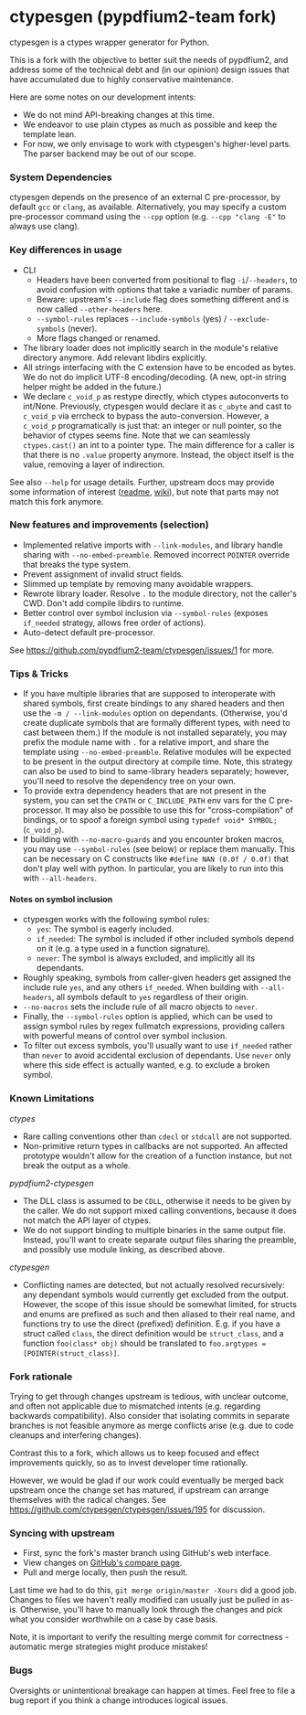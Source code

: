 # ctypesgen (pypdfium2-team fork)

ctypesgen is a ctypes wrapper generator for Python.

This is a fork with the objective to better suit the needs of pypdfium2, and address some of the technical debt and (in our opinion) design issues that have accumulated due to highly conservative maintenance.

Here are some notes on our development intents:
* We do not mind API-breaking changes at this time.
* We endeavor to use plain ctypes as much as possible and keep the template lean.
* For now, we only envisage to work with ctypesgen's higher-level parts. The parser backend may be out of our scope.


### System Dependencies

ctypesgen depends on the presence of an external C pre-processor, by default `gcc` or `clang`, as available.
Alternatively, you may specify a custom pre-processor command using the `--cpp` option (e.g. `--cpp "clang -E"` to always use clang).


### Key differences in usage

* CLI
  - Headers have been converted from positional to flag `-i`/`--headers`, to avoid confusion with options that take a variadic number of params.
  - Beware: upstream's `--include` flag does something different and is now called `--other-headers` here.
  - `--symbol-rules` replaces `--include-symbols` (yes) / `--exclude-symbols` (never).
  - More flags changed or renamed.
* The library loader does not implicitly search in the module's relative directory anymore. Add relevant libdirs explicitly.
* All strings interfacing with the C extension have to be encoded as bytes. We do not do implicit UTF-8 encoding/decoding. (A new, opt-in string helper might be added in the future.)
* We declare `c_void_p` as restype directly, which ctypes autoconverts to int/None. Previously, ctypesgen would declare it as `c_ubyte` and cast to `c_void_p` via errcheck to bypass the auto-conversion. However, a `c_void_p` programatically is just that: an integer or null pointer, so the behavior of ctypes seems fine. Note that we can seamlessly `ctypes.cast()` an int to a pointer type. The main difference for a caller is that there is no `.value` property anymore. Instead, the object itself is the value, removing a layer of indirection.

See also `--help` for usage details.
Further, upstream docs may provide some information of interest ([readme](https://github.com/ctypesgen/ctypesgen#readme), [wiki](https://github.com/ctypesgen/ctypesgen/wiki)), but note that parts may not match this fork anymore.


### New features and improvements (selection)

* Implemented relative imports with `--link-modules`, and library handle sharing with `--no-embed-preamble`. Removed incorrect `POINTER` override that breaks the type system.
* Prevent assignment of invalid struct fields.
* Slimmed up template by removing many avoidable wrappers.
* Rewrote library loader. Resolve `.` to the module directory, not the caller's CWD. Don't add compile libdirs to runtime.
* Better control over symbol inclusion via `--symbol-rules` (exposes `if_needed` strategy, allows free order of actions).
* Auto-detect default pre-processor.

See https://github.com/pypdfium2-team/ctypesgen/issues/1 for more.


### Tips & Tricks

* If you have multiple libraries that are supposed to interoperate with shared symbols, first create bindings to any shared headers and then use the `-m / --link-modules` option on dependants. (Otherwise, you'd create duplicate symbols that are formally different types, with need to cast between them.)
  If the module is not installed separately, you may prefix the module name with `.` for a relative import, and share the template using `--no-embed-preamble`. Relative modules will be expected to be present in the output directory at compile time.
  Note, this strategy can also be used to bind to same-library headers separately; however, you'll need to resolve the dependency tree on your own.
* To provide extra dependency headers that are not present in the system, you can set the `CPATH` or `C_INCLUDE_PATH` env vars for the C pre-processor. It may also be possible to use this for "cross-compilation" of bindings, or to spoof a foreign symbol using `typedef void* SYMBOL;` (`c_void_p`).
* If building with `--no-macro-guards` and you encounter broken macros, you may use `--symbol-rules` (see below) or replace them manually. This can be necessary on C constructs like `#define NAN (0.0f / 0.0f)` that don't play well with python. In particular, you are likely to run into this with `--all-headers`.

#### Notes on symbol inclusion

* ctypesgen works with the following symbol rules:
  - `yes`: The symbol is eagerly included.
  - `if_needed`: The symbol is included if other included symbols depend on it (e.g. a type used in a function signature).
  - `never`: The symbol is always excluded, and implicitly all its dependants.
* Roughly speaking, symbols from caller-given headers get assigned the include rule `yes`, and any others `if_needed`. When building with `--all-headers`, all symbols default to `yes` regardless of their origin.
* `--no-macros` sets the include rule of all macro objects to `never`.
* Finally, the `--symbol-rules` option is applied, which can be used to assign symbol rules by regex fullmatch expressions, providing callers with powerful means of control over symbol inclusion.
* To filter out excess symbols, you'll usually want to use `if_needed` rather than `never` to avoid accidental exclusion of dependants. Use `never` only where this side effect is actually wanted, e.g. to exclude a broken symbol.


### Known Limitations

*ctypes*
* Rare calling conventions other than `cdecl` or `stdcall` are not supported.
* Non-primitive return types in callbacks are not supported. An affected prototype wouldn't allow for the creation of a function instance, but not break the output as a whole.

*pypdfium2-ctypesgen*
* The DLL class is assumed to be `CDLL`, otherwise it needs to be given by the caller. We do not support mixed calling conventions, because it does not match the API layer of ctypes.
* We do not support binding to multiple binaries in the same output file. Instead, you'll want to create separate output files sharing the preamble, and possibly use module linking, as described above.

*ctypesgen*
* Conflicting names are detected, but not actually resolved recursively: any dependant symbols would currently get excluded from the output.
  However, the scope of this issue should be somewhat limited, for structs and enums are prefixed as such and then aliased to their real name, and functions try to use the direct (prefixed) definition.
  E.g. if you have a struct called `class`, the direct definition would be `struct_class`, and a function `foo(class* obj)` should be translated to `foo.argtypes = [POINTER(struct_class)]`.


### Fork rationale

Trying to get through changes upstream is tedious, with unclear outcome, and often not applicable due to mismatched intents (e.g. regarding backwards compatibility). Also consider that isolating commits in separate branches is not feasible anymore as merge conflicts arise (e.g. due to code cleanups and interfering changes).

Contrast this to a fork, which allows us to keep focused and effect improvements quickly, so as to invest developer time rationally.

However, we would be glad if our work could eventually be merged back upstream once the change set has matured, if upstream can arrange themselves with the radical changes.
See https://github.com/ctypesgen/ctypesgen/issues/195 for discussion.


### Syncing with upstream

- First, sync the fork's master branch using GitHub's web interface.
- View changes on [GitHub's compare page](https://github.com/pypdfium2-team/ctypesgen/compare/pypdfium2...master).
- Pull and merge locally, then push the result.

Last time we had to do this, `git merge origin/master -Xours` did a good job.
Changes to files we haven't really modified can usually just be pulled in as-is.
Otherwise, you'll have to manually look through the changes and pick what you consider worthwhile on a case by case basis.

Note, it is important to verify the resulting merge commit for correctness - automatic merge strategies might produce mistakes!


### Bugs

Oversights or unintentional breakage can happen at times. Feel free to file a bug report if you think a change introduces logical issues.
